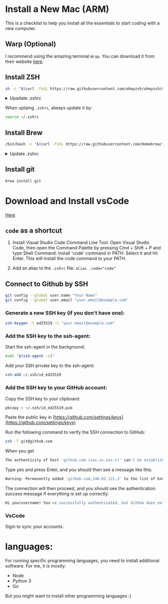 # Install a New Mac (ARM)

This is a checklist to help you install all the essentials to start coding with a new computer.

## Warp (Optional)

I recommend using the amazing termnial `Wrap`. You can download it from their website [here](https://www.warp.dev/).

## Install ZSH

```bash
sh -c "$(curl -fsSL https://raw.githubusercontent.com/ohmyzsh/ohmyzsh/master/tools/install.sh)"
```

<details>
    <summary>Upadate .zshrc</summary>

```bash
# If you come from bash you might have to change your $PATH.
# export PATH=$HOME/bin:$HOME/.local/bin:/usr/local/bin:$PATH

# Path to your Oh My Zsh installation.
export ZSH="$HOME/.oh-my-zsh"

# Set name of the theme to load --- if set to "random", it will
# load a random theme each time Oh My Zsh is loaded, in which case,
# to know which specific one was loaded, run: echo $RANDOM_THEME
# See https://github.com/ohmyzsh/ohmyzsh/wiki/Themes
ZSH_THEME="robbyrussell"

# Set list of themes to pick from when loading at random
# Setting this variable when ZSH_THEME=random will cause zsh to load
# a theme from this variable instead of looking in $ZSH/themes/
# If set to an empty array, this variable will have no effect.
# ZSH_THEME_RANDOM_CANDIDATES=( "robbyrussell" "agnoster" )

# Uncomment the following line to use case-sensitive completion.
# CASE_SENSITIVE="true"

# Uncomment the following line to use hyphen-insensitive completion.
# Case-sensitive completion must be off. _ and - will be interchangeable.
# HYPHEN_INSENSITIVE="true"

# Uncomment one of the following lines to change the auto-update behavior
# zstyle ':omz:update' mode disabled  # disable automatic updates
# zstyle ':omz:update' mode auto      # update automatically without asking
# zstyle ':omz:update' mode reminder  # just remind me to update when it's time

# Uncomment the following line to change how often to auto-update (in days).
# zstyle ':omz:update' frequency 13

# Uncomment the following line if pasting URLs and other text is messed up.
# DISABLE_MAGIC_FUNCTIONS="true"

# Uncomment the following line to disable colors in ls.
# DISABLE_LS_COLORS="true"

# Uncomment the following line to disable auto-setting terminal title.
# DISABLE_AUTO_TITLE="true"

# Uncomment the following line to enable command auto-correction.
ENABLE_CORRECTION="true"

# Uncomment the following line to display red dots whilst waiting for completion.
# You can also set it to another string to have that shown instead of the default red dots.
# e.g. COMPLETION_WAITING_DOTS="%F{yellow}waiting...%f"
# Caution: this setting can cause issues with multiline prompts in zsh < 5.7.1 (see #5765)
# COMPLETION_WAITING_DOTS="true"

# Uncomment the following line if you want to disable marking untracked files
# under VCS as dirty. This makes repository status check for large repositories
# much, much faster.
# DISABLE_UNTRACKED_FILES_DIRTY="true"

# Uncomment the following line if you want to change the command execution time
# stamp shown in the history command output.
# You can set one of the optional three formats:
# "mm/dd/yyyy"|"dd.mm.yyyy"|"yyyy-mm-dd"
# or set a custom format using the strftime function format specifications,
# see 'man strftime' for details.
# HIST_STAMPS="mm/dd/yyyy"

# Would you like to use another custom folder than $ZSH/custom?
# ZSH_CUSTOM=/path/to/new-custom-folder

# Which plugins would you like to load?
# Standard plugins can be found in $ZSH/plugins/
# Custom plugins may be added to $ZSH_CUSTOM/plugins/
# Example format: plugins=(rails git textmate ruby lighthouse)
# Add wisely, as too many plugins slow down shell startup.
plugins=(git)

source $ZSH/oh-my-zsh.sh

# User configuration

# Export PATH environment variable
export PATH="/opt/homebrew/bin:$PATH:$HOME/bin:/usr/local/bin:$PATH"

# You may need to manually set your language environment
# export LANG=en_US.UTF-8

# Preferred editor for local and remote sessions
if [[ -n $SSH_CONNECTION ]]; then
  export EDITOR='vim'
else
  export EDITOR='nano'
fi

# Compilation flags
# export ARCHFLAGS="-arch $(uname -m)"

# Set personal aliases, overriding those provided by Oh My Zsh libs,
# plugins, and themes. Aliases can be placed here, though Oh My Zsh
# users are encouraged to define aliases within a top-level file in
# the $ZSH_CUSTOM folder, with .zsh extension. Examples:
# - $ZSH_CUSTOM/aliases.zsh
# - $ZSH_CUSTOM/macos.zsh
# For a full list of active aliases, run `alias`.

# Example aliases
alias ll='ls -l'
alias la='ls -la'
alias ..='cd ..'

```

</details>

When uptaing `.zshrc`, always update it by:

```bash
source ~/.zshrc
```

## Install Brew

```bash
/bin/bash -c "$(curl -fsSL https://raw.githubusercontent.com/Homebrew/install/HEAD/install.sh)"
```

<details>
    <summary>Update .zshrc</summary>

Add to the `.zshrc`:

Export PATH environment variable

```bash
export PATH="/opt/homebrew/bin:$PATH:$HOME/bin:/usr/local/bin:$PATH"
```

</details>

## Install git

```bash
brew install git
```

# Download and Install vsCode

[Here](https://code.visualstudio.com/docs/setup/mac)

## `code` as a shortcut

1. Install Visual Studio Code Command Line Tool: Open Visual Studio Code, then open the Command Palette by pressing Cmd + Shift + P and type Shell Command: Install 'code' command in PATH. Select it and hit Enter. This will install the code command to your PATH.

2. Add an alias to the `.zshrc` file: `alias .code="code"`

## Connect to Github by SSH

```bash
git config --global user.name "Your Name"
git config --global user.email "your.email@example.com"
```

### Generate a new SSH key (if you don't have one):

```bash
ssh-keygen -t ed25519 -C "your.email@example.com"
```

### Add the SSH key to the ssh-agent:

Start the ssh-agent in the background:

```bash
eval "$(ssh-agent -s)"
```

Add your SSH private key to the ssh-agent:

```bash
ssh-add ~/.ssh/id_ed25519
```

### Add the SSH key to your GitHub account:

Copy the SSH key to your clipboard:

```bash
pbcopy < ~/.ssh/id_ed25519.pub
```

Paste the public key in
[https://github.com/settings/keys](https://github.com/settings/keys)

Run the following command to verify the SSH connection to GitHub:

```bash
ssh -T git@github.com
```

When you get

```bash
The authenticity of host 'github.com (xxx.xx.xxx.x)' can't be established. This key is not known by any other names. Are you sure you want to continue connecting (yes/no/[fingerprint])?
```

Type yes and press Enter, and you should then see a message like this:

```bash
Warning: Permanently added 'github.com,140.82.121.3' to the list of known hosts.
```

The connection will then proceed, and you should see the authentication success message if everything is set up correctly:

```bash
Hi yourusername! You've successfully authenticated, but GitHub does not provide shell access.
```

### VsCode

Sigin to sync your accounts.

# languages:

For running specific programming languages, you need to install additional software. For me, it is mostly:

- Node
- Python 3
- Go

But you might want to install other programming languages :)
